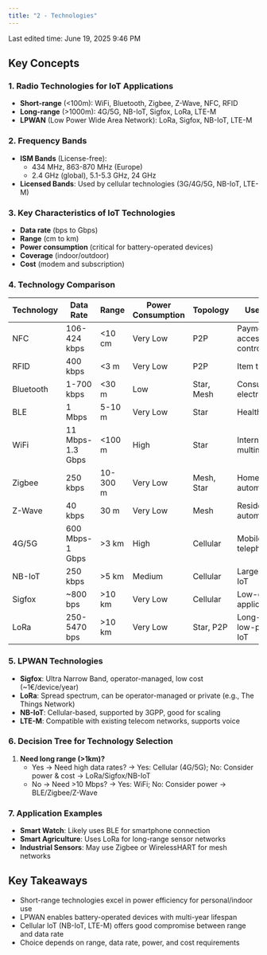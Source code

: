 ```yaml
---
title: "2 - Technologies"
---
```

Last edited time: June 19, 2025 9:46 PM

## **Key Concepts**

### **1. Radio Technologies for IoT Applications**

- **Short-range** (<100m): WiFi, Bluetooth, Zigbee, Z-Wave, NFC, RFID
- **Long-range** (>1000m): 4G/5G, NB-IoT, Sigfox, LoRa, LTE-M
- **LPWAN** (Low Power Wide Area Network): LoRa, Sigfox, NB-IoT, LTE-M

### **2. Frequency Bands**

- **ISM Bands** (License-free):
    - 434 MHz, 863-870 MHz (Europe)
    - 2.4 GHz (global), 5.1-5.3 GHz, 24 GHz
- **Licensed Bands**: Used by cellular technologies (3G/4G/5G, NB-IoT, LTE-M)

### **3. Key Characteristics of IoT Technologies**

- **Data rate** (bps to Gbps)
- **Range** (cm to km)
- **Power consumption** (critical for battery-operated devices)
- **Coverage** (indoor/outdoor)
- **Cost** (modem and subscription)

### **4. Technology Comparison**

| **Technology** | **Data Rate** | **Range** | **Power Consumption** | **Topology** | **Use Case** |
| --- | --- | --- | --- | --- | --- |
| NFC | 106-424 kbps | <10 cm | Very Low | P2P | Payments, access control |
| RFID | 400 kbps | <3 m | Very Low | P2P | Item tracking |
| Bluetooth | 1-700 kbps | <30 m | Low | Star, Mesh | Consumer electronics |
| BLE | 1 Mbps | 5-10 m | Very Low | Star | Health/fitness |
| WiFi | 11 Mbps-1.3 Gbps | <100 m | High | Star | Internet, multimedia |
| Zigbee | 250 kbps | 10-300 m | Very Low | Mesh, Star | Home automation |
| Z-Wave | 40 kbps | 30 m | Very Low | Mesh | Residential automation |
| 4G/5G | 600 Mbps-1 Gbps | >3 km | High | Cellular | Mobile telephony |
| NB-IoT | 250 kbps | >5 km | Medium | Cellular | Large-scale IoT |
| Sigfox | ~800 bps | >10 km | Very Low | Cellular | Low-data applications |
| LoRa | 250-5470 bps | >10 km | Very Low | Star, P2P | Long-range, low-power IoT |

### **5. LPWAN Technologies**

- **Sigfox**: Ultra Narrow Band, operator-managed, low cost (~1€/device/year)
- **LoRa**: Spread spectrum, can be operator-managed or private (e.g., The Things Network)
- **NB-IoT**: Cellular-based, supported by 3GPP, good for scaling
- **LTE-M**: Compatible with existing telecom networks, supports voice

### **6. Decision Tree for Technology Selection**

1. **Need long range (>1km)?**
    - Yes → Need high data rates? → Yes: Cellular (4G/5G); No: Consider power & cost → LoRa/Sigfox/NB-IoT
    - No → Need >10 Mbps? → Yes: WiFi; No: Consider power → BLE/Zigbee/Z-Wave

### **7. Application Examples**

- **Smart Watch**: Likely uses BLE for smartphone connection
- **Smart Agriculture**: Uses LoRa for long-range sensor networks
- **Industrial Sensors**: May use Zigbee or WirelessHART for mesh networks

## **Key Takeaways**

- Short-range technologies excel in power efficiency for personal/indoor use
- LPWAN enables battery-operated devices with multi-year lifespan
- Cellular IoT (NB-IoT, LTE-M) offers good compromise between range and data rate
- Choice depends on range, data rate, power, and cost requirements
